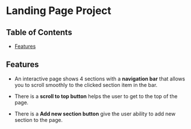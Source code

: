 # Landing Page Project

## Table of Contents

* [Features](#Features)

## Features

* An interactive page shows 4 sections with a **navigation bar** that allows you to scroll smoothly to the clicked section item in the bar. 

* There is a **scroll to top button** helps the user  to get to the top of the page.

* There is a **Add new section button** give the user ability  to add new section to the page.

